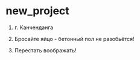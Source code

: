 # new_project

1) г. Канченданга

2) Бросайте яйцо - бетонный пол не разобьётся!

3) Перестать воображать!